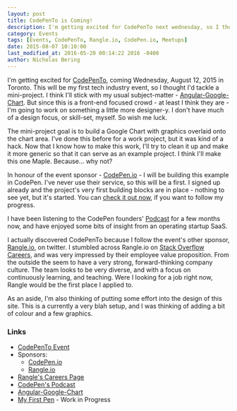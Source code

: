 ```yaml
---
layout: post
title: CodePenTo is Coming!
description: I'm getting excited for CodePenTo next wednesday, so I thought I'd tackle a mini project.
category: Events
tags: [Events, CodePenTo, Rangle.io, CodePen.io, Meetups]
date: 2015-08-07 10:10:00
last_modified_at: 2016-05-20 00:14:22 2016 -0400
author: Nicholas Bering
---
```


I'm getting excited for <a href="https://nvite.com/CodePenTo/e92c">CodePenTo</a>, coming Wednesday, August 12, 2015 in Toronto. This will be my first tech industry event, so I thought I'd tackle a mini-project. I think I'll stick with my usual subject-matter - <a href="https://github.com/angular-google-chart/angular-google-chart/">Angular-Google-Chart</a>. But since this is a front-end focused crowd - at least I think they are - I'm going to work on something a little more designer-y. I don't have much of a design focus, or skill-set, myself. So wish me luck.

The mini-project goal is to build a Google Chart with graphics overlaid onto the chart area. I've done this before for a work project, but it was kind of a hack. Now that I know how to make this work, I'll try to clean it up and make it more generic so that it can serve as an example project. I think I'll make this one Maple. Because... why not?

In honour of the event sponsor - <a href="https://codepen.io/">CodePen.io</a> - I will be building this example in CodePen.  I've never use their service, so this will be a first. I signed up already and the project's very first building blocks are in place - nothing to see yet, but it's started. You can <a href="https://codepen.io/nbering/pen/yNZxKr">check it out now</a>, if you want to follow my progress.

I have been listening to the CodePen founders' <a href="https://blog.codepen.io/radio/">Podcast</a> for a few months now, and have enjoyed some bits of insight from an operating startup SaaS.

I actually discovered CodePenTo because I follow the event's other sponsor, <a href="https://rangle.io/">Rangle.io</a>, on twitter.  I stumbled across Rangle.io on <a href="https://careers.stackoverflow.com/company/rangle-io">Stack Overflow Careers</a>, and was very impressed by their employee value proposition. From the outside the seem to have a very strong, forward-thinking company culture. The team looks to be very diverse, and with a focus on continuously learning, and teaching. Were I looking for a job right now, Rangle would be the first place I applied to.

As an aside, I'm also thinking of putting some effort into the design of this site. This is a currently a very blah setup, and I was thinking of adding a bit of colour and a few graphics.

### Links

* <a href="https://nvite.com/CodePenTo/e92c">CodePenTo Event</a>
* Sponsors:
  * <a href="https://codepen.io/">CodePen.io</a>
  * <a href="https://rangle.io/">Rangle.io</a>
* <a href="https://careers.stackoverflow.com/company/rangle-io">Rangle's Careers Page</a>
* <a href="https://blog.codepen.io/radio/">CodePen's Podcast</a>
* <a href="https://github.com/angular-google-chart/angular-google-chart/">Angular-Google-Chart</a>
* <a href="https://codepen.io/nbering/pen/yNZxKr">My First Pen</a> - Work in Progress
